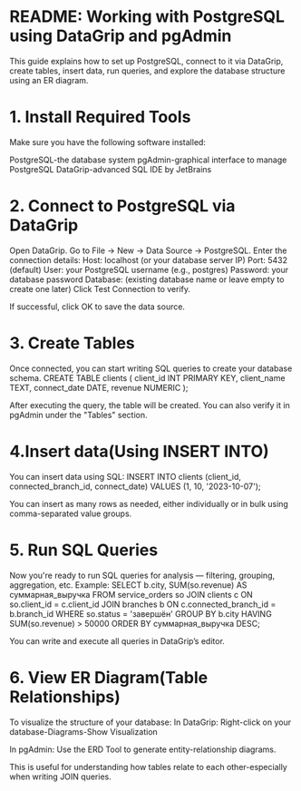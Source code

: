 # README: Working with PostgreSQL using DataGrip and pgAdmin

This guide explains how to set up PostgreSQL, connect to it via DataGrip, create tables, insert data, run queries, and explore the database structure using an ER diagram.

# 1. Install Required Tools
Make sure you have the following software installed:

PostgreSQL-the database system
pgAdmin-graphical interface to manage PostgreSQL
DataGrip-advanced SQL IDE by JetBrains

 # 2. Connect to PostgreSQL via DataGrip
Open DataGrip.
Go to File → New → Data Source → PostgreSQL.
Enter the connection details:
Host: localhost (or your database server IP)
Port: 5432 (default)
User: your PostgreSQL username (e.g., postgres)
Password: your database password
Database: (existing database name or leave empty to create one later)
Click Test Connection to verify.

If successful, click OK to save the data source.

# 3. Create Tables
Once connected, you can start writing SQL queries to create your database schema.
CREATE TABLE clients (
  client_id INT PRIMARY KEY,
  client_name TEXT,
  connect_date DATE,
  revenue NUMERIC
);

After executing the query, the table will be created.
You can also verify it in pgAdmin under the "Tables" section.

# 4.Insert data(Using INSERT INTO)
You can insert  data using SQL:
INSERT INTO clients (client_id, connected_branch_id, connect_date) VALUES (1, 10, '2023-10-07');

You can insert as many rows as needed, either individually or in bulk using comma-separated value groups.

# 5. Run SQL Queries
Now you're ready to run SQL queries for analysis — filtering, grouping, aggregation, etc.
Example:
SELECT
  b.city,
  SUM(so.revenue) AS суммарная_выручка
FROM service_orders so
JOIN clients c ON so.client_id = c.client_id
JOIN branches b ON c.connected_branch_id = b.branch_id
WHERE so.status = 'завершён'
GROUP BY b.city
HAVING SUM(so.revenue) > 50000
ORDER BY суммарная_выручка DESC;

You can write and execute all queries in DataGrip’s editor.

# 6. View ER Diagram(Table Relationships)
To visualize the structure of your database:
In DataGrip:
Right-click on your database-Diagrams-Show Visualization

In pgAdmin:
Use the ERD Tool to generate entity-relationship diagrams.

This is useful for understanding how tables relate to each other-especially when writing JOIN queries.
